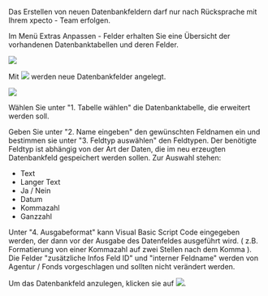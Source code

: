 
Das Erstellen von neuen Datenbankfeldern darf nur nach Rücksprache mit Ihrem xpecto - Team erfolgen.

Im Menü Extras Anpassen - Felder erhalten Sie eine Übersicht der vorhandenen Datenbanktabellen und deren Felder.

![](http://xpecto.github.io/docs/img/img_139.png)

Mit ![](http://xpecto.github.io/docs/img/img_140.png) werden neue Datenbankfelder angelegt.

![](http://xpecto.github.io/docs/img/img_141.png)

Wählen Sie unter "1. Tabelle wählen" die Datenbanktabelle, die erweitert werden soll.

Geben Sie unter "2. Name eingeben" den gewünschten Feldnamen ein und bestimmen sie unter "3. Feldtyp auswählen" den Feldtypen. Der benötigte Feldtyp ist abhängig von der Art der Daten, die im neu erzeugten Datenbankfeld gespeichert werden sollen. Zur Auswahl stehen:

- Text
- Langer Text
- Ja / Nein
- Datum
- Kommazahl
- Ganzzahl

Unter "4. Ausgabeformat" kann Visual Basic Script Code eingegeben werden, der dann vor der Ausgabe des Datenfeldes ausgeführt wird. ( z.B. Formatierung von einer Kommazahl auf zwei Stellen nach dem Komma ). Die Felder "zusätzliche Infos Feld ID" und "interner Feldname" werden von Agentur / Fonds vorgeschlagen und sollten nicht verändert werden.

Um das Datenbankfeld anzulegen, klicken sie auf ![](http://xpecto.github.io/docs/img/img_142.png).


